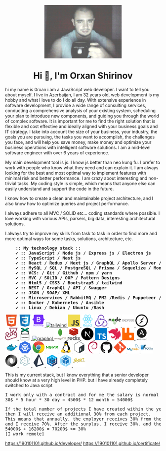 <p align='center'><img align="center" width='250' height='172' src="https://github.com/190101101/190101101/raw/main/me.JPG" alt="Orxan" /></p>
<h1 align="center">Hi 👋, I'm Orxan Shirinov</h1>

<p>
  hi my name is 0rxan i am a JavaScript web developer. I want to tell you about
  myself. I live in Azerbaijan, I am 32 years old, web development is my hobby
  and what I love to do I do all day. With extensive experience in software
  development, I provide a wide range of consulting services, conducting a
  comprehensive analysis of your existing system, scheduling your plan to
  introduce new components, and guiding you through the world of complex
  software. It is important for me to find the right solution that is flexible
  and cost effective and ideally aligned with your business goals and IT
  strategy. I take into account the size of your business, your industry, the
  goals you are pursuing, the tasks you want to accomplish, the challenges you
  face, and will help you save money, make money and optimize your business
  operations with intelligent software solutions. I am a mid-level software
  engineer with over 6 years of experience.
</p>
<p>
  My main development tool is js. I know js better than neo kung fu. I prefer to
  work with people who know what they need and can explain it. I am always
  looking for the best and most optimal way to implement features with minimal
  risk and better performance. I am crazy about interesting and non-trivial
  tasks. My coding style is simple, which means that anyone else can easily
  understand and support the code in the future.
</p>
<p>
  I know how to create a clean and maintainable project architecture, and I also
  know how to optimize queries and project performance.
</p>
<p>
  I always adhere to all MVC / SOLID etc... coding standards where possible. I
  love working with various APIs, parsers, big data, interesting architectural
  solutions.
</p>
<p>
  I always try to improve my skills from task to task in order to find more and
  more optimal ways for some tasks, solutions, architecture, etc.
</p>
<pre>
    <b>:: My technology stack ::</b>
    <b>✔ :: JavaScript / Node js / Express js / Electron js</b>
    <b>✔ :: TypeScript / Nest js  </b>
    <b>✔ :: React / Redux / Next js / GraphQL / Apollo Server / React Native</b>
    <b>✔ :: MySQL / SQL / PostgreSQL / Prisma / Sequelize / MongoDb / Mongoose / Firebase</b>
    <b>✔ :: VCS: / Git / Github / npm / yarn</b>
    <b>✔ :: MVC / SOLID / OOP / Pattern Designs</b>
    <b>✔ :: Html5 / CSS3 / Bootstrap5 / tailwind</b>
    <b>✔ :: REST / GraphQL / API / Swagger</b>
    <b>✔ :: JSON / SOAP/ XML</b>
    <b>✔ :: Microservices / RabbitMQ / PM2 /Redis / Puppeteer / Socket.io</b>
    <b>✔ :: Docker / Kubernetes / Ansible</b>
    <b>✔ :: Linux / Debian / Ubuntu /Bash</b>
</pre>

<p align="left">
  <a rel="noreferrer">
    <img
      src="https://github.com/devicons/devicon/blob/master/icons/html5/html5-original.svg"
      alt="html5"
      width="40"
      height="40"
    />
  </a>
  <a rel="noreferrer">
    <img
      src="https://github.com/devicons/devicon/blob/master/icons/css3/css3-original.svg"
      alt="css3"
      width="40"
      height="40"
    />
  </a>
  <a href="https://getbootstrap.com" target="_blank" rel="noreferrer">
    <img
      src="https://raw.githubusercontent.com/devicons/devicon/master/icons/bootstrap/bootstrap-plain-wordmark.svg"
      alt="bootstrap"
      width="40"
      height="40"
    />
  </a>
  <a href="https://tailwindcss.com/" target="_blank" rel="noreferrer">
    <img
      src="https://www.vectorlogo.zone/logos/tailwindcss/tailwindcss-icon.svg"
      alt="tailwind"
      width="40"
      height="40"
    />
  </a>
  <a
    href="https://developer.mozilla.org/en-US/docs/Web/JavaScript"
    target="_blank"
    rel="noreferrer"
  >
    <img
      src="https://raw.githubusercontent.com/devicons/devicon/master/icons/javascript/javascript-original.svg"
      alt="javascript"
      width="40"
      height="40"
    />
  </a>
  <a href="https://react.dev" target="_blank" rel="noreferrer">
    <img
      src="https://github.com/devicons/devicon/blob/master/icons/react/react-original-wordmark.svg"
      alt="react"
      width="40"
      height="40"
    />
  </a>
  <a href="https://redux.js.org" target="_blank" rel="noreferrer">
    <img
      src="https://raw.githubusercontent.com/devicons/devicon/master/icons/redux/redux-original.svg"
      alt="redux"
      width="40"
      height="40"
    />
  </a>
  <a href="https://nodejs.org" target="_blank" rel="noreferrer">
    <img
      src="https://raw.githubusercontent.com/devicons/devicon/master/icons/nodejs/nodejs-original-wordmark.svg"
      alt="nodejs"
      width="40"
      height="40"
    />
  </a>
  <a href="https://expressjs.com" target="_blank" rel="noreferrer">
    <img
      src="https://raw.githubusercontent.com/devicons/devicon/master/icons/express/express-original-wordmark.svg"
      alt="express"
      width="40"
      height="40"
    />
  </a>

  <a href="https://socket.io/" target="_blank" rel="noreferrer">
    <img
      src="https://github.com/devicons/devicon/blob/master/icons/socketio/socketio-original.svg"
      alt="socket.io"
      width="40"
      height="40"
    />
  </a>
	
  <a href="https://jestjs.io/ru/" target="_blank" rel="noreferrer">
    <img
      src="https://github.com/devicons/devicon/blob/master/icons/jest/jest-plain.svg"
      alt="jestjs.io"
      width="40"
      height="40"
    />
  </a>
  <a href="https://pptr.dev/" target="_blank" rel="noreferrer">
    <img
      src="https://github.com/devicons/devicon/blob/master/icons/puppeteer/puppeteer-original.svg"
      alt="puppeteer"
      width="40"
      height="40"
    />
  </a>
  <a href="https://graphql.org" target="_blank" rel="noreferrer">
    <img
      src="https://www.vectorlogo.zone/logos/graphql/graphql-icon.svg"
      alt="graphql"
      width="40"
      height="40"
    />
  </a>
  <a href="https://www.mongodb.com/" target="_blank" rel="noreferrer">
    <img
      src="https://raw.githubusercontent.com/devicons/devicon/master/icons/mongodb/mongodb-original-wordmark.svg"
      alt="mongodb"
      width="40"
      height="40"
    />
  </a>
  <a href="https://redis.io/" target="_blank" rel="noreferrer">
    <img
      src="https://github.com/devicons/devicon/blob/master/icons/redis/redis-original-wordmark.svg"
      alt="redis"
      width="40"
      height="40"
    />
  </a>
  <a href="https://nextjs.org/" target="_blank" rel="noreferrer">
    <img
      src="https://github.com/devicons/devicon/blob/master/icons/nextjs/nextjs-original.svg"
      alt="nextjs"
      width="40"
      height="40"
    />
  </a>
  <a href="https://www.typescriptlang.org/" target="_blank" rel="noreferrer">
    <img
      src="https://raw.githubusercontent.com/devicons/devicon/master/icons/typescript/typescript-original.svg"
      alt="typescript"
      width="40"
      height="40"
    />
  </a>
  <a href="https://nestjs.com/" target="_blank" rel="noreferrer">
    <img
      src="https://github.com/devicons/devicon/blob/master/icons/nestjs/nestjs-original.svg"
      alt="nestjs"
      width="40"
      height="40"
    />
  </a>
  <a href="https://rabbitmq.com/" target="_blank" rel="noreferrer">
    <img
      src="https://github.com/devicons/devicon/blob/master/icons/rabbitmq/rabbitmq-original.svg"
      alt="rabbitmq"
      width="40"
      height="40"
    />
  </a>
  <a href="https://www.ansible.com/" target="_blank" rel="noreferrer">
    <img
      src="https://github.com/devicons/devicon/blob/master/icons/ansible/ansible-original-wordmark.svg"
      alt="ansible"
      width="40"
      height="40"
    />
  </a>
  <a href="https://www.docker.com/" target="_blank" rel="noreferrer">
    <img
      src="https://github.com/devicons/devicon/blob/master/icons/docker/docker-original.svg"
      alt="docker"
      width="40"
      height="40"
    />
  </a>
  <a href="https://kubernetes.io/" target="_blank" rel="noreferrer">
    <img
      src="https://github.com/devicons/devicon/blob/master/icons/kubernetes/kubernetes-original.svg"
      alt="kubernetes"
      width="40"
      height="40"
    />
  </a>
  <a href="https://www.google.com/chrome/" target="_blank" rel="noreferrer">
    <img
      src="https://github.com/devicons/devicon/blob/master/icons/chrome/chrome-original.svg"
      alt="linux"
      width="40"
      height="40"
    />
  </a>
  <a href="https://nginx.org/en/" target="_blank" rel="noreferrer">
    <img
      src="https://github.com/devicons/devicon/blob/master/icons/nginx/nginx-original.svg"
      alt="linux"
      width="40"
      height="40"
    />
  </a>
  <a href="https://www.linux.org/" target="_blank" rel="noreferrer">
    <img
      src="https://github.com/devicons/devicon/blob/master/icons/linux/linux-original.svg"
      alt="linux"
      width="40"
      height="40"
    />
  </a>
  <a href="https://www.gnu.org/software/bash/" target="_blank" rel="noreferrer">
    <img
      src="https://github.com/devicons/devicon/blob/master/icons/bash/bash-original.svg"
      alt="bash"
      width="40"
      height="40"
    />
  </a>
  <a href="https://www.debian.org/" target="_blank" rel="noreferrer">
    <img
      src="https://github.com/devicons/devicon/blob/master/icons/debian/debian-plain.svg"
      alt="debian"
      width="40"
      height="40"
    />
  </a>
  <a href="https://www.github.com/" target="_blank" rel="noreferrer">
    <img
      src="https://github.com/devicons/devicon/blob/master/icons/github/github-original.svg"
      alt="github"
      width="40"
      height="40"
    />
  </a>
  <a href="https://git-scm.com/" target="_blank" rel="noreferrer">
    <img
      src="https://github.com/devicons/devicon/blob/master/icons/git/git-plain.svg"
      alt="git"
      width="40"
      height="40"
    />
  </a>
  <a href="https://www.mysql.com/" target="_blank" rel="noreferrer">
    <img
      src="https://github.com/devicons/devicon/blob/master/icons/mysql/mysql-original-wordmark.svg"
      alt="mysql"
      width="40"
      height="40"
    />
  </a>
  <a href="https://www.sqlite.org/index.html" target="_blank" rel="noreferrer">
    <img
      src="https://github.com/devicons/devicon/blob/master/icons/sqlite/sqlite-original-wordmark.svg"
      alt="sqlite"
      width="40"
      height="40"
    />
  </a>
  <a href="https://www.json.org/" target="_blank" rel="noreferrer">
    <img
      src="https://github.com/devicons/devicon/blob/master/icons/json/json-original.svg"
      alt="json"
      width="40"
      height="40"
    />
  </a>
  <a href="https://www.electronjs.org" target="_blank" rel="noreferrer">
    <img
      src="https://github.com/devicons/devicon/blob/master/icons/electron/electron-original.svg"
      alt="json"
      width="40"
      height="40"
    />
  </a>
  <a href="https://www.prisma.io/" target="_blank" rel="noreferrer">
    <img
      src="https://github.com/devicons/devicon/blob/master/icons/prisma/prisma-original.svg"
      alt="json"
      width="40"
      height="40"
    />
  </a>
  <a href="https://sequelize.org/" target="_blank" rel="noreferrer">
    <img
      src="https://github.com/devicons/devicon/blob/master/icons/sequelize/sequelize-original.svg"
      alt="json"
      width="40"
      height="40"
    />
  </a>

<a href="https://webpack.js.org/" target="_blank" rel="noreferrer">
    <img
      src="https://github.com/devicons/devicon/blob/master/icons/webpack/webpack-original.svg"
      alt="babel"
      width="40"
      height="40"
    />
  </a>

  <a href="https://babeljs.io/" target="_blank" rel="noreferrer">
    <img
      src="https://github.com/devicons/devicon/blob/master/icons/babel/babel-original.svg"
      alt="babel"
      width="40"
      height="40"
    />
  </a>

 
</p>
<p>
	This is my current stack, but I know everything that a senior developer should know at a very high level in PHP. but I have already completely switched to Java script
</p>
<pre>
I work only with a contract and for me the salary is normal per year
30$ * 5 hour * 30 day = 4500$ * 12 month = 54000$
</pre>
<pre>
If the total number of projects I have created within the year exceeds 30% of my annual salary, 
then I will receive an additional 30% from each project.
This means that annually, the employer receives 30% from the projects, 
and I receive 70%. After the surplus, I receive 30%, and the employer receives 70%.
54000$ + 16200$ = 70200$ >= 30%
[I work remote]
</pre>
<a href="https://190101101.github.io/developer/">https://190101101.github.io/developer/</a>
<a href="https://190101101.github.io/certificate/">https://190101101.github.io/certificate/</a>

